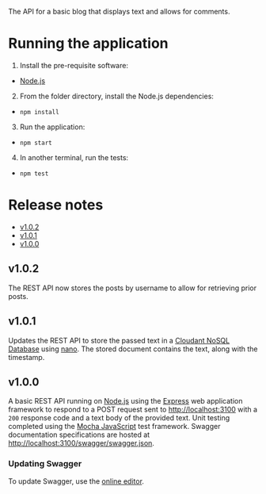 The API for a basic blog that displays text and allows for comments.

# Running the application
1. Install the pre-requisite software:
  - [Node.js](https://nodejs.org)
2. From the folder directory, install the Node.js dependencies:
  - `npm install`
3. Run the application:
  - `npm start`
4. In another terminal, run the tests:
  - `npm test`


# Release notes
- [v1.0.2](./README.md/#v102)
- [v1.0.1](./README.md/#v101)
- [v1.0.0](./README.md/#v100)

## v1.0.2
The REST API now stores the posts by username to allow for retrieving prior posts.

## v1.0.1
Updates the REST API to store the passed text in a [Cloudant NoSQL Database](https://cloudant.com/) using [nano](https://github.com/dscape/nano). The stored document contains the text, along with the timestamp.

## v1.0.0
A basic REST API running on [Node.js](https://nodejs.org) using the [Express](http://expressjs.com) web application framework to respond to a POST request sent to [http://localhost:3100](http://localhost:3100) with a `200` response code and a text body of the provided text. Unit testing completed using the [Mocha JavaScript](https://mochajs.org) test framework. Swagger documentation specifications are hosted at [http://localhost:3100/swagger/swagger.json](http://localhost:3100/swagger/swagger.json).


### Updating Swagger
To update Swagger, use the [online editor](http://editor.swagger.io/#/).
